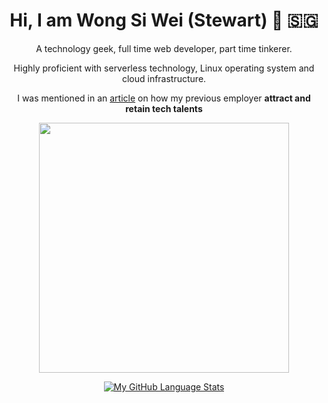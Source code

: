 
<div align="center">
  
# Hi, I am Wong Si Wei (Stewart) 👋 🇸🇬

A technology geek, full time web developer, part time tinkerer.

Highly proficient with serverless technology, Linux operating system and cloud infrastructure.

I was mentioned in an [article](https://www.edb.gov.sg/en/news-and-events/insights/talent/how-to-attract-and-retain-tech-talent-with-the-right-culture.html) on how my previous employer **attract and retain tech talents**

<a href="https://github.com/stewart86">
  <img align="center" width="400" src="https://github-readme-stats.vercel.app/api/?username=stewart86&count_private=true&theme=tokyonight&showicons=true&hide=contribs,prs" />
</a>

[![My GitHub Language Stats](https://github-readme-stats.vercel.app/api/top-langs/?username=stewart86&langs_count=5&theme=tokyonight&layout=compact)]()
</div>


